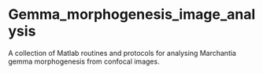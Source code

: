 Gemma_morphogenesis_image_analysis
==================================

A collection of Matlab routines and protocols for analysing Marchantia gemma morphogenesis from confocal images. 
